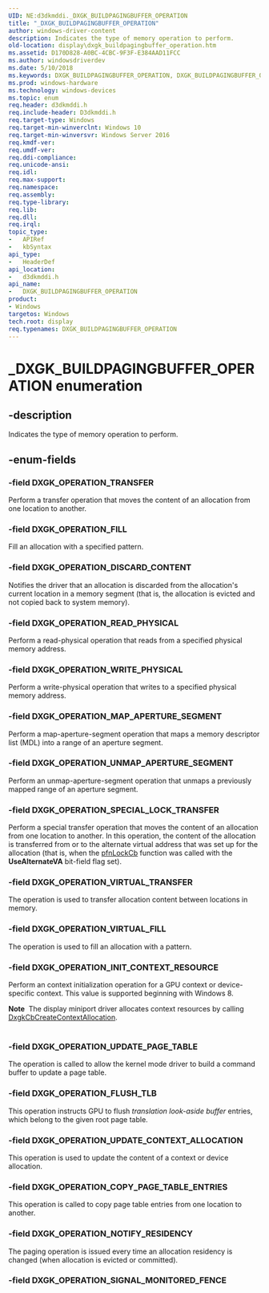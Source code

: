 ```yaml
---
UID: NE:d3dkmddi._DXGK_BUILDPAGINGBUFFER_OPERATION
title: "_DXGK_BUILDPAGINGBUFFER_OPERATION"
author: windows-driver-content
description: Indicates the type of memory operation to perform.
old-location: display\dxgk_buildpagingbuffer_operation.htm
ms.assetid: D170D828-A0BC-4CBC-9F3F-E384AAD11FCC
ms.author: windowsdriverdev
ms.date: 5/10/2018
ms.keywords: DXGK_BUILDPAGINGBUFFER_OPERATION, DXGK_BUILDPAGINGBUFFER_OPERATION enumeration [Display Devices], DXGK_OPERATION_COPY_PAGE_TABLE_ENTRIES, DXGK_OPERATION_DISCARD_CONTENT, DXGK_OPERATION_FILL, DXGK_OPERATION_FLUSH_TLB, DXGK_OPERATION_INIT_CONTEXT_RESOURCE, DXGK_OPERATION_MAP_APERTURE_SEGMENT, DXGK_OPERATION_NOTIFY_RESIDENCY, DXGK_OPERATION_READ_PHYSICAL, DXGK_OPERATION_SPECIAL_LOCK_TRANSFER, DXGK_OPERATION_TRANSFER, DXGK_OPERATION_UNMAP_APERTURE_SEGMENT, DXGK_OPERATION_UPDATE_CONTEXT_ALLOCATION, DXGK_OPERATION_UPDATE_PAGE_TABLE, DXGK_OPERATION_VIRTUAL_FILL, DXGK_OPERATION_VIRTUAL_TRANSFER, DXGK_OPERATION_WRITE_PHYSICAL, _DXGK_BUILDPAGINGBUFFER_OPERATION, d3dkmddi/, d3dkmddi/DXGK_BUILDPAGINGBUFFER_OPERATION, d3dkmddi/DXGK_OPERATION_COPY_PAGE_TABLE_ENTRIES, d3dkmddi/DXGK_OPERATION_DISCARD_CONTENT, d3dkmddi/DXGK_OPERATION_FILL, d3dkmddi/DXGK_OPERATION_FLUSH_TLB, d3dkmddi/DXGK_OPERATION_INIT_CONTEXT_RESOURCE, d3dkmddi/DXGK_OPERATION_MAP_APERTURE_SEGMENT, d3dkmddi/DXGK_OPERATION_NOTIFY_RESIDENCY, d3dkmddi/DXGK_OPERATION_READ_PHYSICAL, d3dkmddi/DXGK_OPERATION_SPECIAL_LOCK_TRANSFER, d3dkmddi/DXGK_OPERATION_TRANSFER, d3dkmddi/DXGK_OPERATION_UNMAP_APERTURE_SEGMENT, d3dkmddi/DXGK_OPERATION_UPDATE_CONTEXT_ALLOCATION, d3dkmddi/DXGK_OPERATION_UPDATE_PAGE_TABLE, d3dkmddi/DXGK_OPERATION_VIRTUAL_FILL, d3dkmddi/DXGK_OPERATION_VIRTUAL_TRANSFER, d3dkmddi/DXGK_OPERATION_WRITE_PHYSICAL, display.dxgk_buildpagingbuffer_operation
ms.prod: windows-hardware
ms.technology: windows-devices
ms.topic: enum
req.header: d3dkmddi.h
req.include-header: D3dkmddi.h
req.target-type: Windows
req.target-min-winverclnt: Windows 10
req.target-min-winversvr: Windows Server 2016
req.kmdf-ver: 
req.umdf-ver: 
req.ddi-compliance: 
req.unicode-ansi: 
req.idl: 
req.max-support: 
req.namespace: 
req.assembly: 
req.type-library: 
req.lib: 
req.dll: 
req.irql: 
topic_type:
-	APIRef
-	kbSyntax
api_type:
-	HeaderDef
api_location:
-	d3dkmddi.h
api_name:
-	DXGK_BUILDPAGINGBUFFER_OPERATION
product:
- Windows
targetos: Windows
tech.root: display
req.typenames: DXGK_BUILDPAGINGBUFFER_OPERATION
---
```


# _DXGK_BUILDPAGINGBUFFER_OPERATION enumeration


## -description


Indicates the type of memory operation to perform.


## -enum-fields




### -field DXGK_OPERATION_TRANSFER

Perform a transfer operation that moves the content of an allocation from one location to another.


### -field DXGK_OPERATION_FILL

Fill an allocation with a specified pattern.


### -field DXGK_OPERATION_DISCARD_CONTENT

Notifies the driver that an allocation is discarded from the allocation's current location in a memory segment (that is, the allocation is evicted and not copied back to system memory).


### -field DXGK_OPERATION_READ_PHYSICAL

Perform a read-physical operation that reads from a specified physical memory address.


### -field DXGK_OPERATION_WRITE_PHYSICAL

Perform a write-physical operation that writes to a specified physical memory address.


### -field DXGK_OPERATION_MAP_APERTURE_SEGMENT

Perform a map-aperture-segment operation that maps a memory descriptor list (MDL) into a range of an aperture segment.


### -field DXGK_OPERATION_UNMAP_APERTURE_SEGMENT

Perform an unmap-aperture-segment operation that unmaps a previously mapped range of an aperture segment.


### -field DXGK_OPERATION_SPECIAL_LOCK_TRANSFER

Perform a special transfer operation that moves the content of an allocation from one location to another. In this operation, the content of the allocation is transferred from or to the alternate virtual address that was set up for the allocation (that is, when the <a href="https://msdn.microsoft.com/69022797-432a-410b-8cbf-e1ef7111e7ea">pfnLockCb</a> function was called with the <b>UseAlternateVA</b> bit-field flag set).


### -field DXGK_OPERATION_VIRTUAL_TRANSFER

The operation is used to transfer allocation content between locations in memory. 


### -field DXGK_OPERATION_VIRTUAL_FILL

The operation is used to fill an allocation with a pattern.


### -field DXGK_OPERATION_INIT_CONTEXT_RESOURCE

Perform an context initialization operation for a GPU context or device-specific context. This value is supported beginning with Windows 8.


<div class="alert"><b>Note</b>  The display miniport driver allocates context resources by calling <a href="https://msdn.microsoft.com/b6b142a4-20eb-4368-bd7f-8a25f4fe48ca">DxgkCbCreateContextAllocation</a>.</div>
<div> </div>

### -field DXGK_OPERATION_UPDATE_PAGE_TABLE

The operation is called to allow the kernel mode driver to build a command buffer to update a page table. 


### -field DXGK_OPERATION_FLUSH_TLB

This operation instructs GPU to flush <i>translation look-aside buffer</i> entries, which belong to the given root page table. 


### -field DXGK_OPERATION_UPDATE_CONTEXT_ALLOCATION

This operation is used to update the content of a context or device allocation. 


### -field DXGK_OPERATION_COPY_PAGE_TABLE_ENTRIES

This operation is called to copy page table entries from one location to another.


### -field DXGK_OPERATION_NOTIFY_RESIDENCY

The paging operation is issued every time an allocation residency is changed (when allocation is evicted or committed).


### -field DXGK_OPERATION_SIGNAL_MONITORED_FENCE





